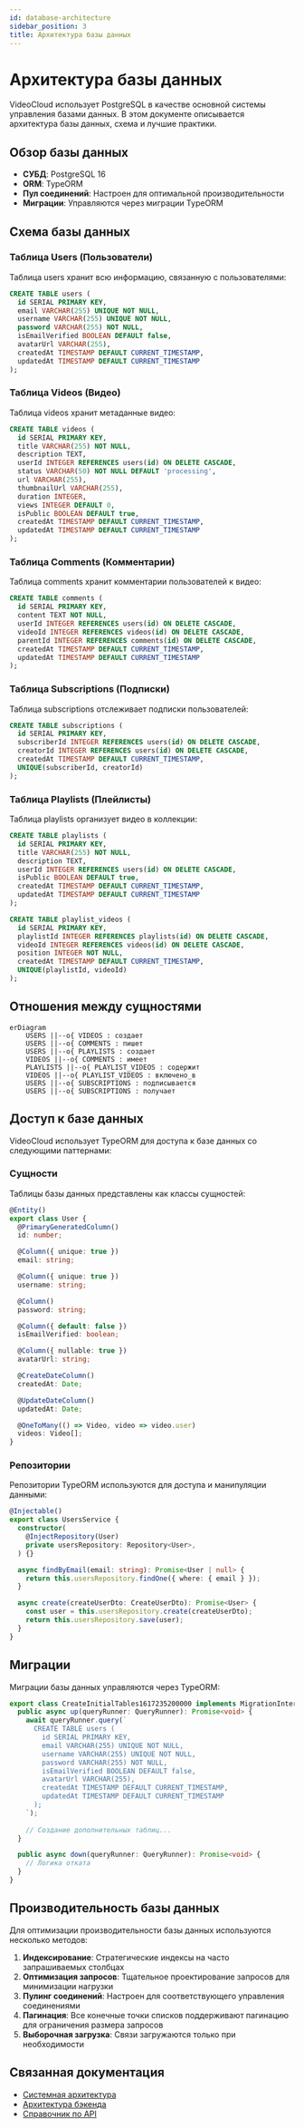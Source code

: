 ```yaml
---
id: database-architecture
sidebar_position: 3
title: Архитектура базы данных
---
```


# Архитектура базы данных

VideoCloud использует PostgreSQL в качестве основной системы управления базами данных. В этом документе описывается архитектура базы данных, схема и лучшие практики.

## Обзор базы данных

- **СУБД**: PostgreSQL 16
- **ORM**: TypeORM
- **Пул соединений**: Настроен для оптимальной производительности
- **Миграции**: Управляются через миграции TypeORM

## Схема базы данных

### Таблица Users (Пользователи)

Таблица users хранит всю информацию, связанную с пользователями:

```sql
CREATE TABLE users (
  id SERIAL PRIMARY KEY,
  email VARCHAR(255) UNIQUE NOT NULL,
  username VARCHAR(255) UNIQUE NOT NULL,
  password VARCHAR(255) NOT NULL,
  isEmailVerified BOOLEAN DEFAULT false,
  avatarUrl VARCHAR(255),
  createdAt TIMESTAMP DEFAULT CURRENT_TIMESTAMP,
  updatedAt TIMESTAMP DEFAULT CURRENT_TIMESTAMP
);
```

### Таблица Videos (Видео)

Таблица videos хранит метаданные видео:

```sql
CREATE TABLE videos (
  id SERIAL PRIMARY KEY,
  title VARCHAR(255) NOT NULL,
  description TEXT,
  userId INTEGER REFERENCES users(id) ON DELETE CASCADE,
  status VARCHAR(50) NOT NULL DEFAULT 'processing',
  url VARCHAR(255),
  thumbnailUrl VARCHAR(255),
  duration INTEGER,
  views INTEGER DEFAULT 0,
  isPublic BOOLEAN DEFAULT true,
  createdAt TIMESTAMP DEFAULT CURRENT_TIMESTAMP,
  updatedAt TIMESTAMP DEFAULT CURRENT_TIMESTAMP
);
```

### Таблица Comments (Комментарии)

Таблица comments хранит комментарии пользователей к видео:

```sql
CREATE TABLE comments (
  id SERIAL PRIMARY KEY,
  content TEXT NOT NULL,
  userId INTEGER REFERENCES users(id) ON DELETE CASCADE,
  videoId INTEGER REFERENCES videos(id) ON DELETE CASCADE,
  parentId INTEGER REFERENCES comments(id) ON DELETE CASCADE,
  createdAt TIMESTAMP DEFAULT CURRENT_TIMESTAMP,
  updatedAt TIMESTAMP DEFAULT CURRENT_TIMESTAMP
);
```

### Таблица Subscriptions (Подписки)

Таблица subscriptions отслеживает подписки пользователей:

```sql
CREATE TABLE subscriptions (
  id SERIAL PRIMARY KEY,
  subscriberId INTEGER REFERENCES users(id) ON DELETE CASCADE,
  creatorId INTEGER REFERENCES users(id) ON DELETE CASCADE,
  createdAt TIMESTAMP DEFAULT CURRENT_TIMESTAMP,
  UNIQUE(subscriberId, creatorId)
);
```

### Таблица Playlists (Плейлисты)

Таблица playlists организует видео в коллекции:

```sql
CREATE TABLE playlists (
  id SERIAL PRIMARY KEY,
  title VARCHAR(255) NOT NULL,
  description TEXT,
  userId INTEGER REFERENCES users(id) ON DELETE CASCADE,
  isPublic BOOLEAN DEFAULT true,
  createdAt TIMESTAMP DEFAULT CURRENT_TIMESTAMP,
  updatedAt TIMESTAMP DEFAULT CURRENT_TIMESTAMP
);

CREATE TABLE playlist_videos (
  id SERIAL PRIMARY KEY,
  playlistId INTEGER REFERENCES playlists(id) ON DELETE CASCADE,
  videoId INTEGER REFERENCES videos(id) ON DELETE CASCADE,
  position INTEGER NOT NULL,
  createdAt TIMESTAMP DEFAULT CURRENT_TIMESTAMP,
  UNIQUE(playlistId, videoId)
);
```

## Отношения между сущностями

```mermaid
erDiagram
    USERS ||--o{ VIDEOS : создает
    USERS ||--o{ COMMENTS : пишет
    USERS ||--o{ PLAYLISTS : создает
    VIDEOS ||--o{ COMMENTS : имеет
    PLAYLISTS ||--o{ PLAYLIST_VIDEOS : содержит
    VIDEOS ||--o{ PLAYLIST_VIDEOS : включено_в
    USERS ||--o{ SUBSCRIPTIONS : подписывается
    USERS ||--o{ SUBSCRIPTIONS : получает
```

## Доступ к базе данных

VideoCloud использует TypeORM для доступа к базе данных со следующими паттернами:

### Сущности

Таблицы базы данных представлены как классы сущностей:

```typescript
@Entity()
export class User {
  @PrimaryGeneratedColumn()
  id: number;

  @Column({ unique: true })
  email: string;

  @Column({ unique: true })
  username: string;

  @Column()
  password: string;

  @Column({ default: false })
  isEmailVerified: boolean;

  @Column({ nullable: true })
  avatarUrl: string;

  @CreateDateColumn()
  createdAt: Date;

  @UpdateDateColumn()
  updatedAt: Date;

  @OneToMany(() => Video, video => video.user)
  videos: Video[];
}
```

### Репозитории

Репозитории TypeORM используются для доступа и манипуляции данными:

```typescript
@Injectable()
export class UsersService {
  constructor(
    @InjectRepository(User)
    private usersRepository: Repository<User>,
  ) {}

  async findByEmail(email: string): Promise<User | null> {
    return this.usersRepository.findOne({ where: { email } });
  }

  async create(createUserDto: CreateUserDto): Promise<User> {
    const user = this.usersRepository.create(createUserDto);
    return this.usersRepository.save(user);
  }
}
```

## Миграции

Миграции базы данных управляются через TypeORM:

```typescript
export class CreateInitialTables1617235200000 implements MigrationInterface {
  public async up(queryRunner: QueryRunner): Promise<void> {
    await queryRunner.query(`
      CREATE TABLE users (
        id SERIAL PRIMARY KEY,
        email VARCHAR(255) UNIQUE NOT NULL,
        username VARCHAR(255) UNIQUE NOT NULL,
        password VARCHAR(255) NOT NULL,
        isEmailVerified BOOLEAN DEFAULT false,
        avatarUrl VARCHAR(255),
        createdAt TIMESTAMP DEFAULT CURRENT_TIMESTAMP,
        updatedAt TIMESTAMP DEFAULT CURRENT_TIMESTAMP
      );
    `);
    
    // Создание дополнительных таблиц...
  }

  public async down(queryRunner: QueryRunner): Promise<void> {
    // Логика отката
  }
}
```

## Производительность базы данных

Для оптимизации производительности базы данных используются несколько методов:

1. **Индексирование**: Стратегические индексы на часто запрашиваемых столбцах
2. **Оптимизация запросов**: Тщательное проектирование запросов для минимизации нагрузки
3. **Пулинг соединений**: Настроен для соответствующего управления соединениями
4. **Пагинация**: Все конечные точки списков поддерживают пагинацию для ограничения размера запросов
5. **Выборочная загрузка**: Связи загружаются только при необходимости

## Связанная документация

- [Системная архитектура](/docs/architecture/system-architecture)
- [Архитектура бэкенда](/docs/architecture/backend-architecture)
- [Справочник по API](/docs/api/api-overview) 